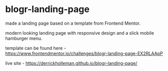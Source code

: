 # blogr-landing-page
made a landing page based on a template from Frontend Mentor.

modern looking landing page with responsive design and a slick mobile hamburger menu.  

template can be found here - https://www.frontendmentor.io/challenges/blogr-landing-page-EX2RLAApP

live site - https://derrickholleman.github.io/blogr-landing-page/
